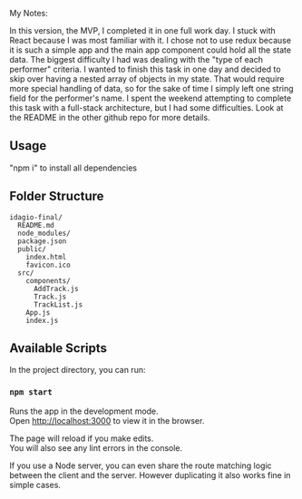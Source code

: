 My Notes:

In this version, the MVP, I completed it in one full work day. I stuck with React because I was most familiar with it. I chose not to use redux because it is such a simple app and the main app component could hold all the state data. The biggest difficulty I had was dealing with the "type of each performer" criteria. I wanted to finish this task in one day and decided to skip over having a nested array of objects in my state. That would require more special handling of data, so for the sake of time I simply left one string field for the performer's name. I spent the weekend attempting to complete this task with a full-stack architecture, but I had some difficulties. Look at the README in the other github repo for more details.

## Usage

"npm i" to install all dependencies

## Folder Structure

```
idagio-final/
  README.md
  node_modules/
  package.json
  public/
    index.html
    favicon.ico
  src/
    components/
      AddTrack.js
      Track.js
      TrackList.js
    App.js
    index.js
```

## Available Scripts

In the project directory, you can run:

### `npm start`

Runs the app in the development mode.<br>
Open [http://localhost:3000](http://localhost:3000) to view it in the browser.

The page will reload if you make edits.<br>
You will also see any lint errors in the console.

If you use a Node server, you can even share the route matching logic between the client and the server. However duplicating it also works fine in simple cases.


